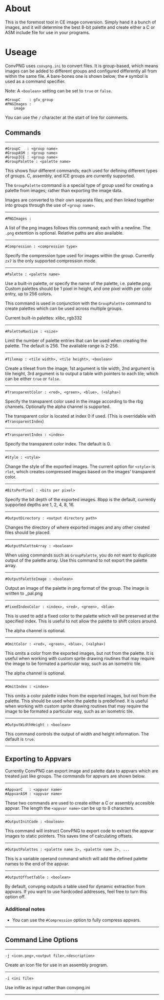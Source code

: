 # About

This is the foremost tool in CE image conversion. Simply hand it a bunch of images, and it will determine the best 8-bit palette and create either a C or ASM include file for use in your programs.

# Useage

ConvPNG uses `convpng.ini` to convert files. It is group-based, which means images can be added to different groups and configured differently all from within the same file. A bare-bones one is shown below; the `#` symbol is used as a command specifier.

Note: A `<boolean>` setting can be set to `true` or `false`.

    #GroupC    : gfx_group
    #PNGImages :
        image

You can use the `/` character at the start of line for comments.

## Commands

----

    #GroupC   : <group name>
    #GroupASM : <group name>
    #GroupICE : <group name>
    #GroupPalette : <palette name>

This shows four different commands; each used for defining different types of groups. C, assembly, and ICE groups are currently supported.

The `GroupPalette` command is a special type of group used for creating a palette from images; rather than exporting the image data.

Images are converted to their own separate files; and then linked together into groups through the use of `<group name>`.

----

    #PNGImages :

A list of the png images follows this command; each with a newline. The `.png` extention is optional. Relative paths are also available.

----

    #Compression : <compression type>

Specify the compression type used for images within the group. Currently `zx7` is the only supported compression mode.

----

    #Palette : <palette name>

Use a built-in palette, or specify the name of the palette, i.e. palette.png. Custom palettes should be 1 pixel in height, and one pixel width per color entry, up to 256 colors.

This command is used in conjunction with the `GroupPalette` command to create palettes which can be used across multiple groups.

Current built-in palettes: xlibc, rgb332

----

    #PaletteMaxSize : <size>

Limit the number of palette entries that can be used when creating the palette. The default is 256. The available range is 2-256.

----

    #Tilemap : <tile width>, <tile height>, <boolean>

Create a tileset from the image; 1st argument is tile width, 2nd argument is tile height, 3rd argument is to output a table with pointers to each tile; which can be either `true` or `false`.

----

    #TransparentColor : <red>, <green>, <blue>, (<alpha>)

Specify the transparent color used in the image according to the rbg channels. Optionally the alpha channel is supported.

The transparent color is located at index 0 if used. (This is overridable with `#TransparentIndex`)

----

    #TransparentIndex : <index>

Specify the transparent color index. The default is 0.

----

    #Style : <style>

Change the style of the exported images. The current option for `<style>` is `rlet`, which creates compressed images based on the images' transparent color.

----

    #BitsPerPixel : <bits per pixel>

Specify the bit depth of the exported images. 8bpp is the default, currently supported depths are 1, 2, 4, 8, 16.

----

    #OutputDirectory : <output directory path>

Changes the directory of where exported images and any other created files should be placed.

----

    #OutputPaletteArray : <boolean>

When using commands such as `GroupPalette`, you do not want to duplicate output of the palette array. Use this command to not export the palette array.

---

    #OutputPaletteImage : <boolean>

Output an image of the palette in png format of the group. The image is written to <group name>_pal.png

----

    #FixedIndexColor : <index>, <red>, <green>, <blue>

This is used to add a fixed color to the palette which will be preserved at the specified index. This is useful to not allow the palette to shift colors around.

The alpha channel is optional.

----

    #OmitColor : <red>, <green>, <blue>, (<alpha>)

This omits a color from the exported images, but not from the palette. It is useful when working with custom sprite drawing routines that may require the image to be formated a particular way, such as an isometric tile.

The alpha channel is optional.

----

    #OmitIndex : <index>

This omits a color palette index from the exported images, but not from the palette. This should be used when the palette is predefined. It is useful when working with custom sprite drawing routines that may require the image to be formated a particular way, such as an isometric tile.

----

    #OutputWidthHeight : <boolean>

This command controls the output of width and height information. The default is `true`.

---

## Exporting to Appvars

Currently ConvPNG can export image and palette data to appvars which are treated just like groups. The commands for appvars are shown below.

---

    #AppvarC   : <appvar name>
    #AppvarASM : <appvar name>

These two commands are used to create either a C or assembly accesible appvar. The length the `<appvar name>` can be up to 8 characters.

----

    #OutputInitCode : <boolean>

This command will instruct ConvPNG to export code to extract the appvar images to static pointers. This saves time of calculating offsets.

----

    #OutputPalettes : <palette name 1>, <palette name 2>, ...

This is a variable operand command which will add the defined palette names to the end of the appvar.

---

    #OutputOffsetTable : <boolean>

By default, convpng outputs a table used for dynamic extraction from appvars. If you want to use hardcoded addresses, feel free to turn this option off.

### Additional notes

* You can use the `#Compression` option to fully compress appvars.

---

## Command Line Options

---

    -j <icon.png>,<output file>,<description>

Create an icon file for use in an assembly program.

---

    -i <ini file>

Use inifile as input rather than convpng.ini

---

